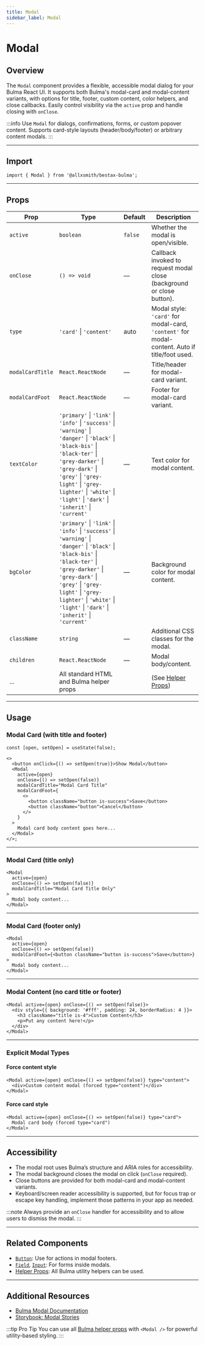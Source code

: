 ```yaml
---
title: Modal
sidebar_label: Modal
---
```


# Modal

## Overview

The `Modal` component provides a flexible, accessible modal dialog for your Bulma React UI. It supports both Bulma's modal-card and modal-content variants, with options for title, footer, custom content, color helpers, and close callbacks. Easily control visibility via the `active` prop and handle closing with `onClose`.

:::info
Use `Modal` for dialogs, confirmations, forms, or custom popover content. Supports card-style layouts (header/body/footer) or arbitrary content modals.
:::

---

## Import

```tsx
import { Modal } from '@allxsmith/bestax-bulma';
```

---

## Props

| Prop             | Type                                                                                                                                                                                                                                                                                     | Default | Description                                                                                   |
| ---------------- | ---------------------------------------------------------------------------------------------------------------------------------------------------------------------------------------------------------------------------------------------------------------------------------------- | ------- | --------------------------------------------------------------------------------------------- |
| `active`         | `boolean`                                                                                                                                                                                                                                                                                | `false` | Whether the modal is open/visible.                                                            |
| `onClose`        | `() => void`                                                                                                                                                                                                                                                                             | —       | Callback invoked to request modal close (background or close button).                         |
| `type`           | `'card'` \| `'content'`                                                                                                                                                                                                                                                                  | auto    | Modal style: `'card'` for modal-card, `'content'` for modal-content. Auto if title/foot used. |
| `modalCardTitle` | `React.ReactNode`                                                                                                                                                                                                                                                                        | —       | Title/header for modal-card variant.                                                          |
| `modalCardFoot`  | `React.ReactNode`                                                                                                                                                                                                                                                                        | —       | Footer for modal-card variant.                                                                |
| `textColor`      | `'primary'` \| `'link'` \| `'info'` \| `'success'` \| `'warning'` \| `'danger'` \| `'black'` \| `'black-bis'` \| `'black-ter'` \| `'grey-darker'` \| `'grey-dark'` \| `'grey'` \| `'grey-light'` \| `'grey-lighter'` \| `'white'` \| `'light'` \| `'dark'` \| `'inherit'` \| `'current'` | —       | Text color for modal content.                                                                 |
| `bgColor`        | `'primary'` \| `'link'` \| `'info'` \| `'success'` \| `'warning'` \| `'danger'` \| `'black'` \| `'black-bis'` \| `'black-ter'` \| `'grey-darker'` \| `'grey-dark'` \| `'grey'` \| `'grey-light'` \| `'grey-lighter'` \| `'white'` \| `'light'` \| `'dark'` \| `'inherit'` \| `'current'` | —       | Background color for modal content.                                                           |
| `className`      | `string`                                                                                                                                                                                                                                                                                 | —       | Additional CSS classes for the modal.                                                         |
| `children`       | `React.ReactNode`                                                                                                                                                                                                                                                                        | —       | Modal body/content.                                                                           |
| ...              | All standard HTML and Bulma helper props                                                                                                                                                                                                                                                 |         | (See [Helper Props](../helpers/usebulmaclasses))                                              |

---

## Usage

### Modal Card (with title and footer)

```tsx
const [open, setOpen] = useState(false);

<>
  <button onClick={() => setOpen(true)}>Show Modal</button>
  <Modal
    active={open}
    onClose={() => setOpen(false)}
    modalCardTitle="Modal Card Title"
    modalCardFoot={
      <>
        <button className="button is-success">Save</button>
        <button className="button">Cancel</button>
      </>
    }
  >
    Modal card body content goes here...
  </Modal>
</>;
```

---

### Modal Card (title only)

```tsx
<Modal
  active={open}
  onClose={() => setOpen(false)}
  modalCardTitle="Modal Card Title Only"
>
  Modal body content...
</Modal>
```

---

### Modal Card (footer only)

```tsx
<Modal
  active={open}
  onClose={() => setOpen(false)}
  modalCardFoot={<button className="button is-success">Save</button>}
>
  Modal body content...
</Modal>
```

---

### Modal Content (no card title or footer)

```tsx
<Modal active={open} onClose={() => setOpen(false)}>
  <div style={{ background: '#fff', padding: 24, borderRadius: 4 }}>
    <h3 className="title is-4">Custom Content</h3>
    <p>Put any content here!</p>
  </div>
</Modal>
```

---

### Explicit Modal Types

#### Force content style

```tsx
<Modal active={open} onClose={() => setOpen(false)} type="content">
  <div>Custom content modal (forced type="content")</div>
</Modal>
```

#### Force card style

```tsx
<Modal active={open} onClose={() => setOpen(false)} type="card">
  Modal card body (forced type="card")
</Modal>
```

---

## Accessibility

- The modal root uses Bulma’s structure and ARIA roles for accessibility.
- The modal background closes the modal on click (`onClose` required).
- Close buttons are provided for both modal-card and modal-content variants.
- Keyboard/screen reader accessibility is supported, but for focus trap or escape key handling, implement those patterns in your app as needed.

:::note
Always provide an `onClose` handler for accessibility and to allow users to dismiss the modal.
:::

---

## Related Components

- [`Button`](../elements/button.md): Use for actions in modal footers.
- [`Field`](../form/field.md), [`Input`](../form/input.md): For forms inside modals.
- [Helper Props](../helpers/usebulmaclasses.md): All Bulma utility helpers can be used.

---

## Additional Resources

- [Bulma Modal Documentation](https://bulma.io/documentation/components/modal/)
- [Storybook: Modal Stories](https://bestax.cc/storybook/?path=/story/components-modal--modal-card)

:::tip Pro Tip
You can use all [Bulma helper props](../helpers/usebulmaclasses.md) with `<Modal />` for powerful utility-based styling.
:::
